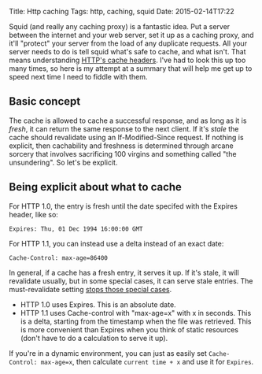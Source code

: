 Title: Http caching
Tags: http, caching, squid
Date: 2015-02-14T17:22

Squid (and really any caching proxy) is a fantastic idea. Put a server between the internet and your web server, set it up as a caching proxy, and it'll "protect" your server from the load of any duplicate requests. All your server needs to do is tell squid what's safe to cache, and what isn't. That means understanding [HTTP's cache headers][rfc-2616]. I've had to look this up too many times, so here is my attempt at a summary that will help me get up to speed next time I need to fiddle with them.

## Basic concept
The cache is allowed to cache a successful response, and as long as it is *fresh*, it can return the same response to the next client. If it's *stale* the cache should revalidate using an If-Modified-Since request. If nothing is explicit, then cachability and freshness is determined through arcane sorcery that involves sacrificing 100 virgins and something called "the unsundering". So let's be explicit.

## Being explicit about what to cache
For HTTP 1.0, the entry is fresh until the date specifed with the Expires header, like so:

    Expires: Thu, 01 Dec 1994 16:00:00 GMT

For HTTP 1.1, you can instead use a delta instead of an exact date:

    Cache-Control: max-age=86400

In general, if a cache has a fresh entry, it serves it up. If it's stale, it will revalidate usually, but in some special cases, it can serve stale entries. The must-revalidate setting [stops those special cases][must-revalidate].

* HTTP 1.0 uses Expires. This is an absolute date.
* HTTP 1.1 uses Cache-control with "max-age=x" with x in seconds. This is a delta, starting from the timestamp when the file was retrieved. This is more convenient than Expires when you think of static resources (don't have to do a calculation to serve it up).

If you're in a dynamic environment, you can just as easily set `Cache-Control: max-age=x`, then calculate `current time + x` and use it for `Expires`.

[must-revalidate]: http://stackoverflow.com/questions/7573466/is-cache-controlmust-revalidate-obliging-to-validate-all-requests-or-just-the
[rfc-2616]: http://www.w3.org/Protocols/rfc2616/rfc2616-sec14.html#sec14.9.1
